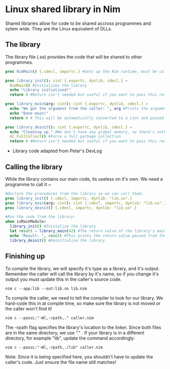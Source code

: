 # Linux shared library in Nim

Shared libraries allow for code to be shared accross programmes and sytem wide. They are the Linux equivalent of DLLs.

## The library

The library file (.so) provides the code that will be shared to other programmes.

```nim
proc NimMain() {.cdecl, importc.} #Sets up the Nim runtime, must be called before using any Nim code in a shared library context

proc library_init(): cint {.exportc, dynlib, cdecl.} =
  NimMain() #Initializes the library
  echo "Library initialized!"
  return 0 #Return isn't needed but useful if you want to pass this result to the caller

proc library_main(arg: cint): cint {.exportc, dynlib, cdecl.} =
  echo "We got the argument from the caller: ", arg #Prints the argument passed by the calling programme
  echo "Done main!"
  return 0 # This will be automatically converted to a cint and passed to the caller

proc library_deinit(): cint {.exportc, dynlib, cdecl.} =
  echo "Cleaning up." #We don't have any global memory, so there's nothing to do
  GC_FullCollect() #Force a full garbage collection
  return 0 #Return isn't needed but useful if you want to pass this result to the callerFullCollect()
```

- Library code adapted from Peter's DevLog

## Calling the library

While the library contains our main code, its useless on it's own. We need a programme to call it ~

```nim
#Declare the procedures from the library so we can call them:
proc library_init() {.cdecl, importc, dynlib: "lib.so".}
proc library_main(arg: cint): cint {.cdecl, importc, dynlib: "lib.so".}
proc library_deinit() {.cdecl, importc, dynlib: "lib.so".}

#Run the code from the library:
when isMainModule:
  library_init() #Initialize the library
  let result = library_main(42) #The return value of the library's main procedure
  echo "Result: ", result #This prints the return value passed from the library's main procedure
  library_deinit() #Deinitialize the library
```

## Finishing up

To compile the library, we will specify it's type as a library, and it's output. Remember the caller will call the library by it's name, so if you change it's output you must update this in the caller's source code.

```shell
nim c --app:lib --out:lib.so lib.nim
```

To compile the caller, we need to tell the compiler to look for our library. We hard-code this in at compile time, so make sure the library is not moved or the caller won't find it!

```shell
nim c --passL:"-Wl,-rpath,." caller.nim
```

The -rpath flag specifies the library's location to the linker. Since both files are in the same directory, we use "." . If your library is in a different directory, for example "lib", update the command accordingly:

```shell
nim c --passL:"-Wl,-rpath,./lib" caller.nim
```

Note: Since it is being specified here, you shouldn't have to update the caller's code. Just ensure the file name still matches!
